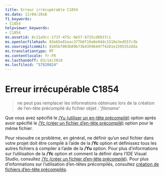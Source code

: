 ```yaml
---
title: Erreur irrécupérable C1854
ms.date: 11/04/2016
f1_keywords:
- C1854
helpviewer_keywords:
- C1854
ms.assetid: 8c21a9cc-1737-475c-9e57-8725cd8937c1
ms.openlocfilehash: 83eb5e01eac377b8f19a0e94dc1518e3ed557c3b
ms.sourcegitcommit: 8105b7003b89b73b4359644ff4281e1595352dda
ms.translationtype: MT
ms.contentlocale: fr-FR
ms.lasthandoff: 03/14/2019
ms.locfileid: "57820024"
---
```

# <a name="fatal-error-c1854"></a>Erreur irrécupérable C1854

> ne peut pas remplacer les informations obtenues lors de la création de l’en-tête précompilé du fichier objet : '*filename*'

Que vous avez spécifié le [/Yu (utiliser un en-tête précompilé)](../../build/reference/yu-use-precompiled-header-file.md) option après avoir spécifié le [/Yc (créer un fichier d’en-tête précompilé)](../../build/reference/yc-create-precompiled-header-file.md) option pour le même fichier.

Pour résoudre ce problème, en général, ne définir qu’un seul fichier dans votre projet doit être compilé à l’aide de la **/Yc** option et définissez tous les autres fichiers à compiler à l’aide de la **/Yu** option. Pour plus d’informations sur l’utilisation de la **/Yc** option et comment la définir dans l’IDE Visual Studio, consultez [/Yc (créer un fichier d’en-tête précompilé)](../../build/reference/yc-create-precompiled-header-file.md). Pour plus d’informations sur l’utilisation d’en-têtes précompilés, consultez [création de fichiers d’en-tête précompilés](../../build/creating-precompiled-header-files.md).

